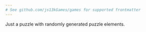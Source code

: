 ```yaml
---
# See github.com/js13kGames/games for supported frontmatter
---
```

Just a puzzle with randomly generated puzzle elements.